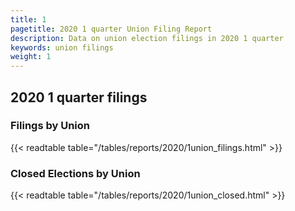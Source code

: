 ```yaml
---
title: 1
pagetitle: 2020 1 quarter Union Filing Report
description: Data on union election filings in 2020 1 quarter 
keywords: union filings
weight: 1
---
```


## 2020 1 quarter filings

### Filings by Union
{{< readtable table="/tables/reports/2020/1union_filings.html" >}}

### Closed Elections by Union
{{< readtable table="/tables/reports/2020/1union_closed.html" >}}
